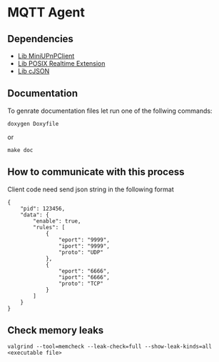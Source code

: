 # MQTT Agent
## Dependencies

- [Lib MiniUPnPClient](https://github.com/miniupnp/miniupnp/tree/master/miniupnpc)
- [Lib POSIX Realtime Extension](https://docs.oracle.com/cd/E86824_01/html/E54772/librt-3lib.html)
- [Lib cJSON](https://github.com/DaveGamble/cJSON)

## Documentation

To genrate documentation files let run one of the follwing commands:

    doxygen Doxyfile
or

    make doc

## How to communicate with this process
Client code need send json string in the following format

    {
        "pid": 123456,
        "data": {
            "enable": true,
            "rules": [
                {
                    "eport": "9999",
                    "iport": "9999",
                    "proto": "UDP"
                },
                {
                    "eport": "6666",
                    "iport": "6666",
                    "proto": "TCP"
                }
            ]
        }
    }

## Check memory leaks
    valgrind --tool=memcheck --leak-check=full --show-leak-kinds=all <executable file>